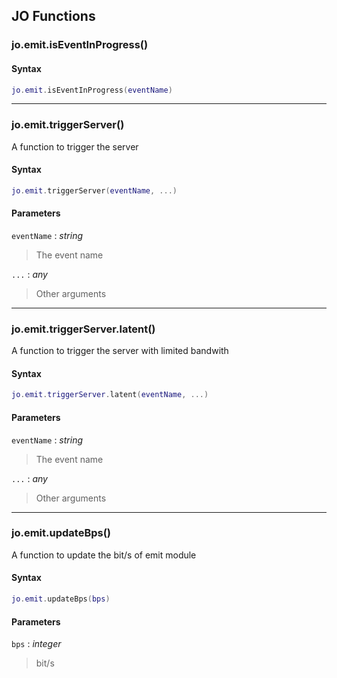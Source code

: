 
## JO Functions

### jo.emit.isEventInProgress()

<!-- @include: ./slots/headers.md#client|jo.emit.isEventInProgress -->

<!-- @include: ./slots/descriptions.md#client|jo.emit.isEventInProgress -->

#### Syntax

```lua
jo.emit.isEventInProgress(eventName)

```

<!-- @include: ./slots/examples.md#client|jo.emit.isEventInProgress -->

<!-- @include: ./slots/footers.md#client|jo.emit.isEventInProgress -->

---

### jo.emit.triggerServer()

<!-- @include: ./slots/headers.md#client|jo.emit.triggerServer -->

A function to trigger the server <br>

<!-- @include: ./slots/descriptions.md#client|jo.emit.triggerServer -->

#### Syntax

```lua
jo.emit.triggerServer(eventName, ...)

```

#### Parameters

`eventName` : _string_
> The event name
>

`...` : _any_
> Other arguments
>

<!-- @include: ./slots/examples.md#client|jo.emit.triggerServer -->

<!-- @include: ./slots/footers.md#client|jo.emit.triggerServer -->

---

### jo.emit.triggerServer.latent()

<!-- @include: ./slots/headers.md#client|jo.emit.triggerServer.latent -->

A function to trigger the server with limited bandwith <br>

<!-- @include: ./slots/descriptions.md#client|jo.emit.triggerServer.latent -->

#### Syntax

```lua
jo.emit.triggerServer.latent(eventName, ...)

```

#### Parameters

`eventName` : _string_
> The event name
>

`...` : _any_
> Other arguments
>

<!-- @include: ./slots/examples.md#client|jo.emit.triggerServer.latent -->

<!-- @include: ./slots/footers.md#client|jo.emit.triggerServer.latent -->

---

### jo.emit.updateBps()

<!-- @include: ./slots/headers.md#client|jo.emit.updateBps -->

A function to update the bit/s of emit module <br>

<!-- @include: ./slots/descriptions.md#client|jo.emit.updateBps -->

#### Syntax

```lua
jo.emit.updateBps(bps)

```

#### Parameters

`bps` : _integer_
> bit/s
>

<!-- @include: ./slots/examples.md#client|jo.emit.updateBps -->

<!-- @include: ./slots/footers.md#client|jo.emit.updateBps -->

